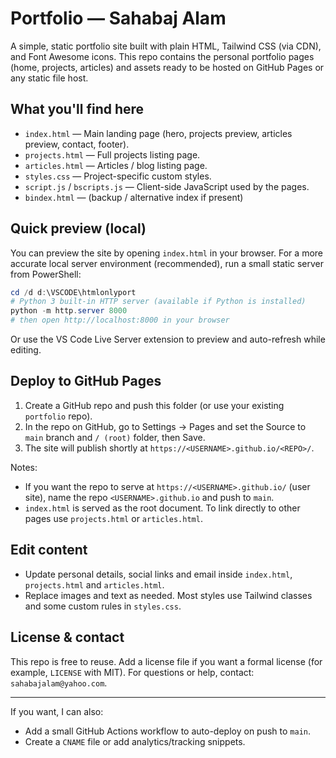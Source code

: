 # Portfolio — Sahabaj Alam

A simple, static portfolio site built with plain HTML, Tailwind CSS (via CDN), and Font Awesome icons. This repo contains the personal portfolio pages (home, projects, articles) and assets ready to be hosted on GitHub Pages or any static file host.

## What you'll find here

- `index.html` — Main landing page (hero, projects preview, articles preview, contact, footer).
- `projects.html` — Full projects listing page.
- `articles.html` — Articles / blog listing page.
- `styles.css` — Project-specific custom styles.
- `script.js` / `bscripts.js` — Client-side JavaScript used by the pages.
- `bindex.html` — (backup / alternative index if present)

## Quick preview (local)

You can preview the site by opening `index.html` in your browser. For a more accurate local server environment (recommended), run a small static server from PowerShell:

```powershell
cd /d d:\VSCODE\htmlonlyport
# Python 3 built-in HTTP server (available if Python is installed)
python -m http.server 8000
# then open http://localhost:8000 in your browser
```

Or use the VS Code Live Server extension to preview and auto-refresh while editing.

## Deploy to GitHub Pages

1. Create a GitHub repo and push this folder (or use your existing `portfolio` repo).
2. In the repo on GitHub, go to Settings → Pages and set the Source to `main` branch and `/ (root)` folder, then Save.
3. The site will publish shortly at `https://<USERNAME>.github.io/<REPO>/`.

Notes:

- If you want the repo to serve at `https://<USERNAME>.github.io/` (user site), name the repo `<USERNAME>.github.io` and push to `main`.
- `index.html` is served as the root document. To link directly to other pages use `projects.html` or `articles.html`.

## Edit content

- Update personal details, social links and email inside `index.html`, `projects.html` and `articles.html`.
- Replace images and text as needed. Most styles use Tailwind classes and some custom rules in `styles.css`.

## License & contact

This repo is free to reuse. Add a license file if you want a formal license (for example, `LICENSE` with MIT). For questions or help, contact: `sahabajalam@yahoo.com`.

---

If you want, I can also:
- Add a small GitHub Actions workflow to auto-deploy on push to `main`.
- Create a `CNAME` file or add analytics/tracking snippets.
